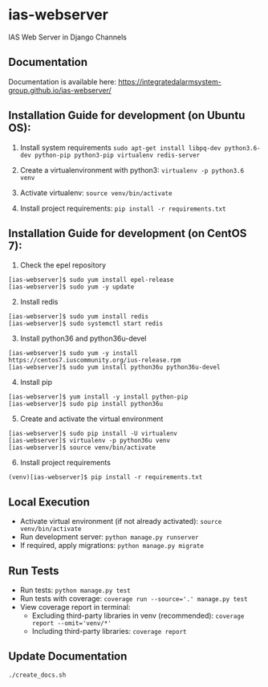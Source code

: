 # ias-webserver
IAS Web Server in Django Channels

## Documentation
Documentation is available here:
https://integratedalarmsystem-group.github.io/ias-webserver/

## Installation Guide for development (on Ubuntu OS):

  1. Install system requirements `sudo apt-get install libpq-dev python3.6-dev python-pip python3-pip virtualenv redis-server`

  2. Create a virtualenvironment with python3: `virtualenv -p python3.6 venv`

  3. Activate virtualenv: `source venv/bin/activate`

  4. Install project requirements: `pip install -r requirements.txt`

## Installation Guide for development (on CentOS 7):

  1. Check the epel repository
  ```
  [ias-webserver]$ sudo yum install epel-release
  [ias-webserver]$ sudo yum -y update
  ```

  2. Install redis
  ```
  [ias-webserver]$ sudo yum install redis
  [ias-webserver]$ sudo systemctl start redis
  ```

  3. Install python36 and python36u-devel
  ```
  [ias-webserver]$ sudo yum -y install https://centos7.iuscommunity.org/ius-release.rpm
  [ias-webserver]$ sudo yum install python36u python36u-devel
  ```

  4. Install pip
  ```
  [ias-webserver]$ yum install -y install python-pip
  [ias-webserver]$ sudo pip install python36u
  ```

  5. Create and activate the virtual environment
  ```
  [ias-webserver]$ sudo pip install -U virtualenv
  [ias-webserver]$ virtualenv -p python36u venv
  [ias-webserver]$ source venv/bin/activate
  ```

  6. Install project requirements
  ```
  (venv)[ias-webserver]$ pip install -r requirements.txt
  ```

## Local Execution
  * Activate virtual environment (if not already activated): `source venv/bin/activate`
  * Run development server: `python manage.py runserver`
  * If required, apply migrations: `python manage.py migrate`

## Run Tests
  * Run tests: `python manage.py test`
  * Run tests with coverage: `coverage run --source='.' manage.py test`
  * View coverage report in terminal:
    * Excluding third-party libraries in venv (recommended): `coverage report --omit='venv/*'`
    * Including third-party libraries: `coverage report`

## Update Documentation
  `./create_docs.sh`
